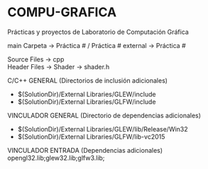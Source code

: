 # COMPU-GRAFICA
Prácticas y proyectos de Laboratorio de Computación Gráfica

main Carpeta -> Práctica # / Práctica #
external -> Práctica #

Source Files -> cpp  
Header Files -> Shader -> shader.h  

C/C++ GENERAL (Directorios de inclusión adicionales)  
* $(SolutionDir)/External Libraries/GLEW/include
* $(SolutionDir)/External Libraries/GLFW/include

VINCULADOR GENERAL (Directorio de dependencias adicionales)  
* $(SolutionDir)/External Libraries/GLEW/lib/Release/Win32
* $(SolutionDir)/External Libraries/GLFW/lib-vc2015

VINCULADOR ENTRADA (Dependencias adicionales)  
opengl32.lib;glew32.lib;glfw3.lib;
